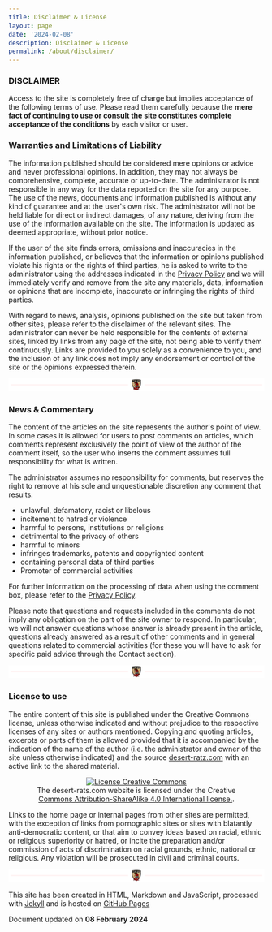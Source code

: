 ```yaml
---
title: Disclaimer & License
layout: page
date: '2024-02-08'
description: Disclaimer & License
permalink: /about/disclaimer/
---
```

### DISCLAIMER
Access to the site is completely free of charge but implies acceptance of the following terms of use. Please read them carefully because the **mere fact of continuing to use or consult the site constitutes complete acceptance of the conditions** by each visitor or user.

### Warranties and Limitations of Liability
The information published should be considered mere opinions or advice and never professional opinions. In addition, they may not always be comprehensive, complete, accurate or up-to-date. The administrator is not responsible in any way for the data reported on the site for any purpose. The use of the news, documents and information published is without any kind of guarantee and at the user's own risk. The administrator will not be held liable for direct or indirect damages, of any nature, deriving from the use of the information available on the site. The information is updated as deemed appropriate, without prior notice.

If the user of the site finds errors, omissions and inaccuracies in the information published, or believes that the information or opinions published violate his rights or the rights of third parties, he is asked to write to the administrator using the addresses indicated in the [Privacy Policy](#) and we will immediately verify and remove from the site any materials, data, information or opinions that are incomplete, inaccurate or infringing the rights of third parties.

With regard to news, analysis, opinions published on the site but taken from other sites, please refer to the disclaimer of the relevant sites. The administrator can never be held responsible for the contents of external sites, linked by links from any page of the site, not being able to verify them continuously. Links are provided to you solely as a convenience to you, and the inclusion of any link does not imply any endorsement or control of the site or the opinions expressed therein.

<span class="image fit"><img src="/images/ratz-divider.png" alt=""></span>

### News & Commentary
<i class="fa fa-comments-o fa-3x fa-pull-left" aria-hidden="true" style="color: #f07b05;"></i> The content of the articles on the site represents the author's point of view. In some cases it is allowed for users to post comments on articles, which comments represent exclusively the point of view of the author of the comment itself, so the user who inserts the comment assumes full responsibility for what is written.


The administrator assumes no responsibility for comments, but reserves the right to remove at his sole and unquestionable discretion any comment that results:

- unlawful, defamatory, racist or libelous
- incitement to hatred or violence
- harmful to persons, institutions or religions
- detrimental to the privacy of others
- harmful to minors
- infringes trademarks, patents and copyrighted content
- containing personal data of third parties
- Promoter of commercial activities

For further information on the processing of data when using the comment box, please refer to the [Privacy Policy](#).

Please note that questions and requests included in the comments do not imply any obligation on the part of the site owner to respond. In particular, we will not answer questions whose answer is already present in the article, questions already answered as a result of other comments and in general questions related to commercial activities (for these you will have to ask for specific paid advice through the Contact section).

<span class="image fit"><img src="/images/ratz-divider.png" alt=""></span>

### License to use

<i class="fa fa-creative-commons fa-3x fa-pull-left" aria-hidden="true" style="color: #f07b05;"></i> The entire content of this site is published under the Creative Commons license, unless otherwise indicated and without prejudice to the respective licenses of any sites or authors mentioned. Copying and quoting articles, excerpts or parts of them is allowed provided that it is accompanied by the indication of the name of the author (i.e. the administrator and owner of the site unless otherwise indicated) and the source <a href="https://desert-ratz.com">desert-ratz.com</a> with an active link to the shared material.

<p style="text-align: center;"><a rel="license" href="http://creativecommons.org/licenses/by-sa/4.0/"><img alt="License Creative Commons" style="border-width:0" src="https://i.creativecommons.org/l/by-sa/4.0/88x31.png" /></a><br />The desert-rats.com website is licensed under the Creative<br /><a rel="license" href="http://creativecommons.org/licenses/by-sa/4.0/">Commons Attribution-ShareAlike 4.0 International license.</a>.</p>

Links to the home page or internal pages from other sites are permitted, with the exception of links from pornographic sites or sites with blatantly anti-democratic content, or that aim to convey ideas based on racial, ethnic or religious superiority or hatred, or incite the preparation and/or commission of acts of discrimination on racial grounds, ethnic, national or religious. Any violation will be prosecuted in civil and criminal courts.

<span class="image fit"><img src="/images/ratz-divider.png" alt=""></span>

This site has been created in HTML, Markdown and JavaScript, processed with [Jekyll](https://jekyllrb.com/) and is hosted on [GitHub Pages](https://pages.github.com/)

Document updated on **08 February 2024**
